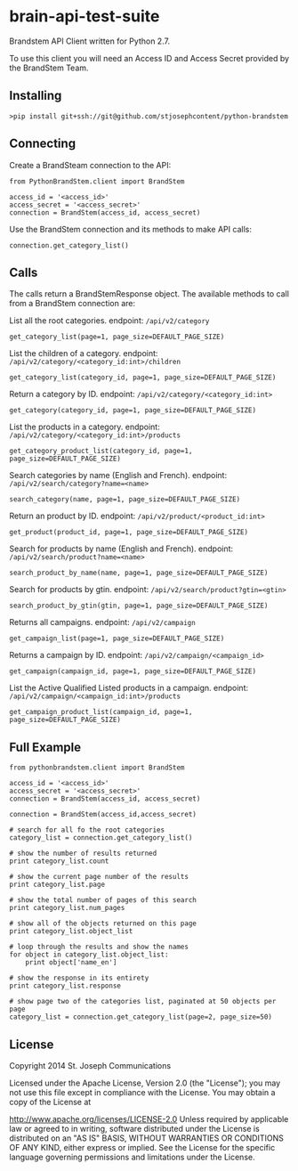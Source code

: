 brain-api-test-suite
====================

Brandstem API Client written for Python 2.7.

To use this client you will need an Access ID and Access Secret provided by the BrandStem Team.

Installing
----------

    >pip install git+ssh://git@github.com/stjosephcontent/python-brandstem


Connecting
----------

Create a BrandSteam connection to the API:

    from PythonBrandStem.client import BrandStem

    access_id = '<access_id>'
    access_secret = '<access_secret>'
    connection = BrandStem(access_id, access_secret)

Use the BrandStem connection and its methods to make API calls:

    connection.get_category_list()

Calls
-----

The calls return a BrandStemResponse object. The available methods to call from a BrandStem connection are:

List all the root categories. endpoint: `/api/v2/category`

    get_category_list(page=1, page_size=DEFAULT_PAGE_SIZE)


List the children of a category. endpoint: `/api/v2/category/<category_id:int>/children`

    get_category_list(category_id, page=1, page_size=DEFAULT_PAGE_SIZE)


Return a category by ID. endpoint: `/api/v2/category/<category_id:int>`

    get_category(category_id, page=1, page_size=DEFAULT_PAGE_SIZE)


List the products in a category. endpoint: `/api/v2/category/<category_id:int>/products`

    get_category_product_list(category_id, page=1, page_size=DEFAULT_PAGE_SIZE)


Search categories by name (English and French). endpoint: `/api/v2/search/category?name=<name>`

    search_category(name, page=1, page_size=DEFAULT_PAGE_SIZE)


Return an product by ID. endpoint: `/api/v2/product/<product_id:int>`

    get_product(product_id, page=1, page_size=DEFAULT_PAGE_SIZE)


Search for products by name (English and French). endpoint: `/api/v2/search/product?name=<name>`

    search_product_by_name(name, page=1, page_size=DEFAULT_PAGE_SIZE)


Search for products by gtin. endpoint: `/api/v2/search/product?gtin=<gtin>`

    search_product_by_gtin(gtin, page=1, page_size=DEFAULT_PAGE_SIZE)


Returns all campaigns. endpoint: `/api/v2/campaign`

    get_campaign_list(page=1, page_size=DEFAULT_PAGE_SIZE)


Returns a campaign by ID. endpoint: `/api/v2/campaign/<campaign_id>`

    get_campaign(campaign_id, page=1, page_size=DEFAULT_PAGE_SIZE)


List the Active Qualified Listed products in a campaign. endpoint: `/api/v2/campaign/<campaign_id:int>/products`

    get_campaign_product_list(campaign_id, page=1, page_size=DEFAULT_PAGE_SIZE)

Full Example
------------

    from pythonbrandstem.client import BrandStem

    access_id = '<access_id>'
    access_secret = '<access_secret>'
    connection = BrandStem(access_id, access_secret)

    connection = BrandStem(access_id,access_secret)

    # search for all fo the root categories
    category_list = connection.get_category_list()

    # show the number of results returned
    print category_list.count

    # show the current page number of the results
    print category_list.page

    # show the total number of pages of this search
    print category_list.num_pages

    # show all of the objects returned on this page
    print category_list.object_list

    # loop through the results and show the names
    for object in category_list.object_list:
        print object['name_en']

    # show the response in its entirety
    print category_list.response

    # show page two of the categories list, paginated at 50 objects per page
    category_list = connection.get_category_list(page=2, page_size=50)

License
-------

Copyright 2014 St. Joseph Communications

Licensed under the Apache License, Version 2.0 (the "License");
you may not use this file except in compliance with the License.
You may obtain a copy of the License at

   http://www.apache.org/licenses/LICENSE-2.0
Unless required by applicable law or agreed to in writing, software distributed under the License is distributed on an "AS IS" BASIS,
WITHOUT WARRANTIES OR CONDITIONS OF ANY KIND, either express or implied. See the License for the specific language governing permissions and limitations under the License.
